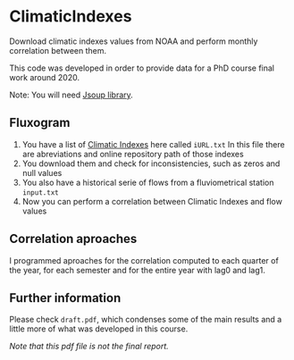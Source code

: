 # ClimaticIndexes
Download climatic indexes values from NOAA and perform monthly correlation between them.

This code was developed in order to provide data for a PhD course final work around 2020.

Note: You will need [Jsoup library](https://jsoup.org/download).

## Fluxogram
1. You have a list of [Climatic Indexes](https://github.com/sourisivre/ClimaticIndexes/blob/main/files/iURL.txt) here called `iURL.txt` In this file there are abreviations and online repository path of those indexes
2. You download them and check for inconsistencies, such as zeros and null values
3. You also have a historical serie of flows from a fluviometrical station `input.txt`
4. Now you can perform a correlation between Climatic Indexes and flow values

## Correlation aproaches

I programmed aproaches for the correlation computed to each quarter of the year, for each semester and for the entire year with lag0 and lag1.

## Further information

Please check `draft.pdf`, which condenses some of the main results and a little more of what was developed in this course. 

_Note that this pdf file is not the final report._

